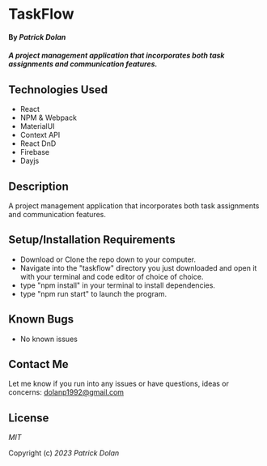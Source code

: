 # TaskFlow

#### By _**Patrick Dolan**_

#### _A project management application that incorporates both task assignments and communication features._

## Technologies Used

* React
* NPM & Webpack
* MaterialUI
* Context API
* React DnD
* Firebase
* Dayjs

## Description

A project management application that incorporates both task assignments and communication features.

## Setup/Installation Requirements

* Download or Clone the repo down to your computer.
* Navigate into the "taskflow" directory you just downloaded and open it with your terminal and code editor of choice of choice.
* type "npm install" in your terminal to install dependencies.
* type "npm run start" to launch the program.

## Known Bugs

* No known issues

## Contact Me

Let me know if you run into any issues or have questions, ideas or concerns:
dolanp1992@gmail.com

## License

_MIT_

Copyright (c) _2023_ _Patrick Dolan_